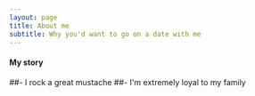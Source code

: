 ```yaml
---
layout: page
title: About me
subtitle: Why you'd want to go on a date with me
---  
```


#### My story
##- I rock a great mustache
##- I'm extremely loyal to my family
